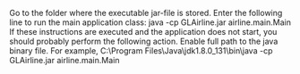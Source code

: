 Go to the folder where the executable jar-file is stored.
Enter the following line to run the main application class:
java -cp GLAirline.jar airline.main.Main
If these instructions are executed and the application does not start, you should probably perform the following action.
Enable full path to the java binary file. For example,
C:\Program Files\Java\jdk1.8.0_131\bin\java -cp GLAirline.jar airline.main.Main